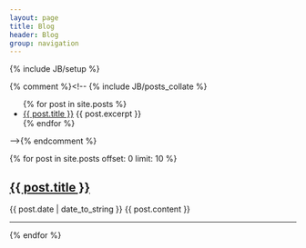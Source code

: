 ```yaml
---
layout: page
title: Blog
header: Blog
group: navigation
---
```


{% include JB/setup %}

{% comment %}<!--
{% include JB/posts_collate %}
<ul>
  {% for post in site.posts %}
    <li>
      <a href="{{ post.url }}">{{ post.title }}</a>
      {{ post.excerpt }}
    </li>
  {% endfor %}
</ul>-->{% endcomment %}

{% for post in site.posts offset: 0 limit: 10 %}
    <h2>
        <a href="{{ site.prefix }}{{ post.url }}">{{ post.title }}</a>
    </h2>
    {{ post.date | date_to_string }}
    {{ post.content }}
    <hr />
{% endfor %}
